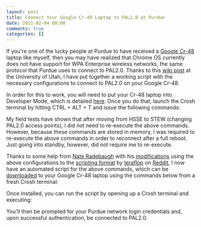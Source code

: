 ```yaml
---
layout: post
title: Connect Your Google Cr-48 Laptop to PAL2.0 at Purdue
date: 2011-02-04 00:00
comments: true
categories: []
---
```

<p>If you're one of the lucky people at Purdue to have received a <a href="http://www.google.com/chromeos/pilot-program-cr48.html" target="_blank">Google Cr-48</a> laptop like myself, then you may have realized that Chrome OS currently does not have support for WPA Enterprise wireless networks, the same protocol that Purdue uses to connect to PAL2.0. Thanks to this <a href="https://wiki.utah.edu/confluence/display/~u0226271/UConnect+on+Chrome+OS" target="_blank">wiki post</a> at the University of Utah, I have put together a working script with the necessary configurations to connect to PAL2.0 on your Google Cr-48.</p>

<p>In order for this to work, you will need to put your Cr-48 laptop into Developer Mode, which is detailed <a href="http://www.chromium.org/chromium-os/developer-information-for-chrome-os-devices/cr-48-chrome-notebook-developer-information" target="_blank">here</a>. Once you do that, launch the Crosh terminal by hitting CTRL + ALT + T and issue the following commands:</p>

<script src="https://gist.github.com/811480.js"> </script>


<p></p>

<p>My field tests have shown that after moving from HSSE to STEW (changing PAL2.0 access points), I did not need to re-execute the above commands. However, because these commands are stored in memory, I was required to re-execute the above commands in order to reconnect after a full reboot. Just going into standby, however, did not require me to re-execute.</p>

<p>Thanks to some help from <a href="http://naterad.com/" target="_blank">Nate Radebaugh</a> with his <a href="http://pastebin.com/3zhLb8qw" target="_blank">modifications</a> using the above configurations to the <a href="http://pastebin.com/G3ta4zsa" target="_blank">scripting format</a> by <a href="http://www.reddit.com/user/teraflop" target="_blank">teraflop</a> on <a href="http://www.reddit.com/r/CR48/comments/fcxhw/any_workarounds_for_wpa2_with_certificate/" target="_blank">Reddit</a>, I now have an automated script for the above commands, which can be <a href="http://archive.mbmccormick/files/pal2.sh" target="_blank">downloaded</a> to your Google Cr-48 laptop using the commands below from a fresh Crosh terminal:</p>

<script src="https://gist.github.com/827025.js"> </script>


<p></p>

<p>Once installed, you can run the script by opening up a Crosh terminal and executing:</p>

<script src="https://gist.github.com/827049.js"> </script>


<p></p>

<p>You'll then be prompted for your Purdue network login credentials and, upon successful authentication, be connected to PAL2.0.</p>

